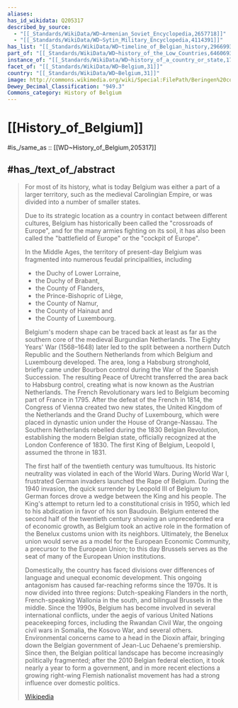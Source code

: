 ```yaml
---
aliases:
has_id_wikidata: Q205317
described_by_source:
  - "[[_Standards/WikiData/WD~Armenian_Soviet_Encyclopedia,2657718]]"
  - "[[_Standards/WikiData/WD~Sytin_Military_Encyclopedia,4114391]]"
has_list: "[[_Standards/WikiData/WD~timeline_of_Belgian_history,2966993]]"
part_of: "[[_Standards/WikiData/WD~history_of_the_Low_Countries,6460693]]"
instance_of: "[[_Standards/WikiData/WD~history_of_a_country_or_state,17544377]]"
facet_of: "[[_Standards/WikiData/WD~Belgium,31]]"
country: "[[_Standards/WikiData/WD~Belgium,31]]"
image: http://commons.wikimedia.org/wiki/Special:FilePath/Beringen%20coal%20mine%2010.jpg
Dewey_Decimal_Classification: "949.3"
Commons_category: History of Belgium
---
```


# [[History_of_Belgium]] 

#is_/same_as :: [[WD~History_of_Belgium,205317]] 

## #has_/text_of_/abstract 

> For most of its history, what is today Belgium was either a part of a larger territory, 
> such as the medieval Carolingian Empire, or was divided into a number of smaller states. 
> 
> Due to its strategic location as a country in contact between different cultures, 
> Belgium has historically been called the "crossroads of Europe", 
> and for the many armies fighting on its soil, 
> it has also been called the "battlefield of Europe" or the "cockpit of Europe".
>
> In the Middle Ages, the territory of present-day Belgium 
> was fragmented into numerous feudal principalities, including 
> - the Duchy of Lower Lorraine, 
> - the Duchy of Brabant, 
> - the County of Flanders, 
> - the Prince-Bishopric of Liège, 
> - the County of Namur, 
> - the County of Hainaut and 
> - the County of Luxembourg. 
> 
> Belgium's modern shape can be traced back at least as far as the southern core of the medieval Burgundian Netherlands. The Eighty Years' War (1568–1648) later led to the split between a northern Dutch Republic and the Southern Netherlands from which Belgium and Luxembourg developed. The area, long a Habsburg stronghold, briefly came under Bourbon control during the War of the Spanish Succession. The resulting Peace of Utrecht transferred the area back to Habsburg control, creating what is now known as the Austrian Netherlands. The French Revolutionary wars led to Belgium becoming part of France in 1795. After the defeat of the French in 1814, the Congress of Vienna created two new states, the United Kingdom of the Netherlands and the Grand Duchy of Luxembourg, which were placed in dynastic union under the House of Orange-Nassau. The Southern Netherlands rebelled during the 1830 Belgian Revolution, establishing the modern Belgian state, officially recognized at the London Conference of 1830. The first King of Belgium, Leopold I, assumed the throne in 1831.
>
> The first half of the twentieth century was tumultuous. Its historic neutrality was violated in each of the World Wars. During World War I, frustrated German invaders launched the Rape of Belgium. During the 1940 invasion, the quick surrender by Leopold III of Belgium to German forces drove a wedge between the King and his people. The King's attempt to return led to a constitutional crisis in 1950, which led to his abdication in favor of his son Baudouin. Belgium entered the second half of the twentieth century showing an unprecedented era of economic growth, as Belgium took an active role in the formation of the Benelux customs union with its neighbors. Ultimately, the Benelux union would serve as a model for the European Economic Community, a precursor to the European Union; to this day Brussels serves as the seat of many of the European Union institutions.
>
> Domestically, the country has faced divisions over differences of language and unequal economic development. This ongoing antagonism has caused far-reaching reforms since the 1970s. It is now divided into three regions: Dutch-speaking Flanders in the north, French-speaking Wallonia in the south, and bilingual Brussels in the middle. Since the 1990s, Belgium has become involved in several international conflicts, under the aegis of various United Nations peacekeeping forces, including the Rwandan Civil War, the ongoing civil wars in Somalia, the Kosovo War, and several others. Environmental concerns came to a head in the Dioxin affair, bringing down the Belgian government of Jean-Luc Dehaene's premiership. Since then, the Belgian political landscape has become increasingly politically fragmented; after the 2010 Belgian federal election, it took nearly a year to form a government, and in more recent elections a growing right-wing Flemish nationalist movement has had a strong influence over domestic politics.
>
> [Wikipedia](https://en.wikipedia.org/wiki/History%20of%20Belgium) 

